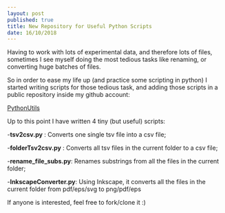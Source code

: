 ```yaml
---
layout: post
published: true
title: New Repository for Useful Python Scripts
date: 16/10/2018
---
```

Having to work with lots of experimental data, and therefore lots of files, sometimes I see myself doing the most tedious tasks like renaming, or converting huge batches of files.

So in order to ease my life up (and practice some scripting in python) I started writing scripts for those tedious task, and adding those scripts in a public repository inside my github account:

[PythonUtils](https://github.com/waldezjr/PythonUtils)

Up to this point I have written 4 tiny (but useful) scripts:

-**tsv2csv.py** : Converts one single tsv file into a csv file;

-**folderTsv2csv.py** : Converts all tsv files in the current folder to a csv file;

-**rename_file_subs.py**: Renames substrings from all the files in the current folder;

-**InkscapeConverter.py**: Using Inkscape, it converts all the files in the current folder from pdf/eps/svg to png/pdf/eps

If anyone is interested, feel free to fork/clone it :)
